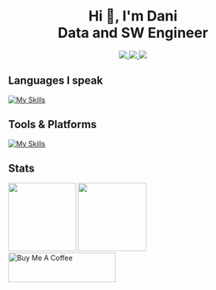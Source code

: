 <h1 align="center">Hi 👋, I'm Dani <br/> Data and SW Engineer</h1>

<p align="center">
<a href="https://www.linkedin.com/in/daniele-dapuzzo/">
    <img src="https://img.shields.io/badge/linkedin-%230077B5.svg?&style=for-the-badge&logo=linkedin&logoColor=white" />
</a>
<a href="https://medium.com/@dandpz">
    <img src="https://img.shields.io/badge/medium-%2312100E.svg?&style=for-the-badge&logo=medium&logoColor=white" />
</a>
<a href="https://www.instagram.com/dandpz/">
<img src="https://img.shields.io/badge/instagram-%23E4405F.svg?&style=for-the-badge&logo=instagram&logoColor=white" />
</a>

## Languages I speak

[![My Skills](https://skillicons.dev/icons?i=py,ts,go,java)](https://skillicons.dev)


## Tools & Platforms

[![My Skills](https://skillicons.dev/icons?i=aws,azure,git,docker,mongodb,mysql,postgres,nginx,redis,nodejs,graphql,rabbitmq&perline=5)](https://skillicons.dev)



  
## Stats
 <img height="137.3px" src="https://github-readme-stats.vercel.app/api/top-langs/?username=dandpz&hide=html&hide_title=true&hide_border=true&layout=compact&langs_count=7&exclude_repo=comp426&text_color=000&icon_color=ffftheme=graywhite" />
    <img height="137.3px" src="https://github-readme-stats.vercel.app/api?username=dandpz&hide_title=true&hide_border=true&show_icons=true&include_all_commits=true&count_private=true&line_height=21&text_color=000&icon_color=000&theme=graywhite" />
<br/>
<a href="https://www.buymeacoffee.com/dandpz" target="_blank"><img src="https://cdn.buymeacoffee.com/buttons/v2/default-yellow.png" alt="Buy Me A Coffee" style="height: 60px !important;width: 217px !important;" ></a>
